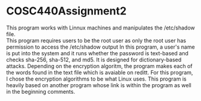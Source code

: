 # COSC440Assignment2
This program works with Linnux machines and manipulates the /etc/shadow file. \
This program requires users to be the root user as only the root user has permission to access the /etc/shadow output
In this program, a user's name is put into the system and it runs whether the password is text-based and checks sha-256, sha-512, and md5.
It is designed for dictionary-based attacks. Depending on the encryption algoritm, the program makes each of the words found in the text
file which is avaiable on reditt. For this program, I chose the encryption algorithms to be what Linux uses.
This program is heavily based on another program whose link is within the program as well in the beginning comments.
